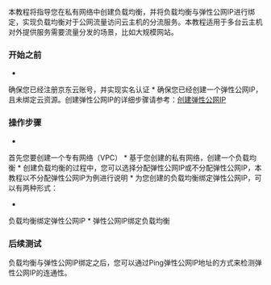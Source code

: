 本教程将指导您在私有网络中创建负载均衡，并将负载均衡与弹性公网IP进行绑定，实现负载均衡对于公网流量访问云主机的分流服务。本教程适用于多台云主机对外提供服务需要流量分发的场景，比如大规模网站。

### **开始之前**

* 
确保您已经注册京东云账号，并实现实名认证
* 
确保您已经创建一个弹性公网IP，且未绑定云资源。创建弹性公网IP的详细步骤请参考：[创建弹性公网IP](https://www.jdcloud.com/help/detail/1597/isCatalog/1)

### **操作步骤**

* 
首先您要创建一个专有网络（VPC）
* 
基于您创建的私有网络，创建一个负载均衡
* 
创建负载均衡的过程中，您可以选择分配弹性公网IP或不分配弹性公网IP，本教程以不分配弹性公网IP为例进行说明
* 
为您创建的负载均衡绑定弹性公网IP，可以有两种形式：

* 
负载均衡绑定弹性公网IP
* 
弹性公网IP绑定负载均衡

### **后续测试**

负载均衡与弹性公网IP绑定之后，您可以通过Ping弹性公网IP地址的方式来检测弹性公网IP的连通性。